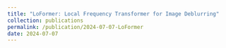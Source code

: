 ```yaml
---
title: "LoFormer: Local Frequency Transformer for Image Deblurring"
collection: publications
permalink: /publication/2024-07-07-LoFormer
date: 2024-07-07
---
```

